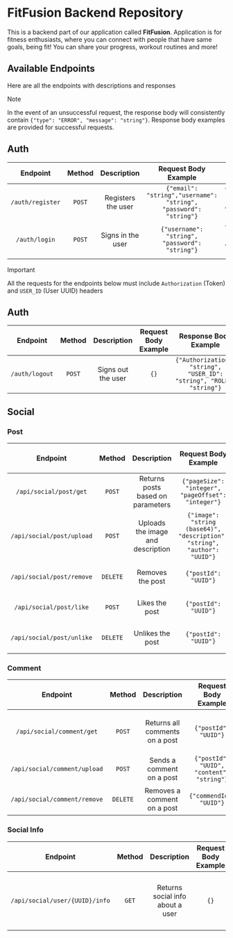 # FitFusion Backend Repository

This is a backend part of our application called **FitFusion**. Application is for fitness enthusiasts, where you can
connect with people that have same goals, being fit! You can share your progress, workout routines and more!

## Available Endpoints

Here are all the endpoints with descriptions and responses

> [!NOTE]
> In the event of an unsuccessful request, the response body will consistently
> contain `{"type": "ERROR", "message": "string"}`.
> Response body examples are provided for successful requests.

## Auth

|     Endpoint     | Method |    Description     |                       Request Body Example                       |                        Response Body Example                         |
|:----------------:|:------:|:------------------:|:----------------------------------------------------------------:|:--------------------------------------------------------------------:|
| `/auth/register` | `POST` | Registers the user | `{"email": "string","username": "string", "password": "string"}` | `{"Authorization": "string", "USER_ID": "string", "ROLE": "string"}` |
|  `/auth/login`   | `POST` | Signs in the user  |          `{"username": "string", "password": "string"}`          | `{"Authorization": "string", "USER_ID": "string", "ROLE": "string"}` |

> [!IMPORTANT]
> All the requests for the endpoints below must include `Authorization` (Token) and `USER_ID` (User UUID) headers

## Auth

|    Endpoint    | Method |    Description     | Request Body Example |                        Response Body Example                         |
|:--------------:|:------:|:------------------:|:--------------------:|:--------------------------------------------------------------------:|
| `/auth/logout` | `POST` | Signs out the user |         `{}`         | `{"Authorization": "string", "USER_ID": "string", "ROLE": "string"}` |

## Social

### Post

|         Endpoint          |  Method  |            Description            |                           Request Body Example                            |           Response Body Example           |
|:-------------------------:|:--------:|:---------------------------------:|:-------------------------------------------------------------------------:|:-----------------------------------------:|
|  `/api/social/post/get`   |  `POST`  | Returns posts based on parameters |            `{"pageSize": "integer", "pageOffset": "integer"}`             | `{"type": "string", "message": "string"}` |
| `/api/social/post/upload` |  `POST`  | Uploads the image and description | `{"image": "string (base64)", "description": "string", "author": "UUID"}` | `{"type": "string", "message": "string"}` |
| `/api/social/post/remove` | `DELETE` |         Removes the post          |                           `{"postId": "UUID"}`                            | `{"type": "string", "message": "string"}` |
|  `/api/social/post/like`  |  `POST`  |          Likes the post           |                           `{"postId": "UUID"}`                            | `{"type": "string", "message": "string"}` |
| `/api/social/post/unlike` | `DELETE` |         Unlikes the post          |                           `{"postId": "UUID"}`                            | `{"type": "string", "message": "string"}` |

### Comment

|           Endpoint           |  Method  |          Description           |           Request Body Example            |                             Response Body Example                              |
|:----------------------------:|:--------:|:------------------------------:|:-----------------------------------------:|:------------------------------------------------------------------------------:|
|  `/api/social/comment/get`   |  `POST`  | Returns all comments on a post |           `{"postId": "UUID"}`            | `[{"id": "UUID", "postId":"UUID", "username": "string", "content": "string"}]` |
| `/api/social/comment/upload` |  `POST`  |   Sends a comment on a post    | `{"postId": "UUID", "content": "string"}` |                   `{"type": "string", "message": "string"}`                    |
| `/api/social/comment/remove` | `DELETE` |  Removes a comment on a post   |          `{"commendId": "UUID"}`          |                   `{"type": "string", "message": "string"}`                    |

### Social Info

|            Endpoint            | Method |           Description            | Request Body Example |                                      Response Body Example                                      |
|:------------------------------:|:------:|:--------------------------------:|:--------------------:|:-----------------------------------------------------------------------------------------------:|
| `/api/social/user/{UUID}/info` | `GET`  | Returns social info about a user |         `{}`         | `{"username": "string", "workouts": "integer", "followers": "integer", "following": "integer"}` |
